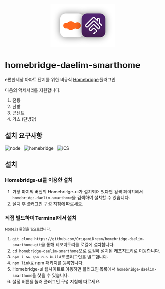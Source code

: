 <p align="center">
  <img alt="logo" src="https://github.com/OrigamiDream/homebridge-daelim-smarthome/blob/master/branding/smarthome+homebridge.png?raw=true" height="140px">
</p>

# homebridge-daelim-smarthome

e편한세상 아파트 단지를 위한 비공식 [Homebridge](https://github.com/homebridge/homebridge) 플러그인

다음의 액세서리를 지원합니다.
1. 전등
2. 난방
3. 콘센트
4. 가스 (단방향)

## 설치 요구사항

<img alt="node" src="https://img.shields.io/badge/node-%3E%3D10.17-brightgreen"> &nbsp;
<img alt="homebridge" src="https://img.shields.io/badge/homebridge-%3E%3D1.0.0-brightgreen"> &nbsp;
<img alt="iOS" src="https://img.shields.io/badge/iOS-%3E%3D12.0.0-brightgreen">

## 설치

### Homebridge-ui를 이용한 설치

1. 가장 마지막 버전의 Homebridge-ui가 설치되어 있다면 검색 페이지에서 `homebridge-daelim-smarthome`을 검색하여 설치할 수 있습니다.
2. 설치 후 플러그인 구성 지침에 따르세요.

### 직접 빌드하여 Terminal에서 설치

<small>Node.js 환경을 필요로합니다.</small>

1. `git clone https://github.com/OrigamiDream/homebridge-daelim-smarthome.git`을 통해 레포지토리를 로컬에 설치합니다.
2. `cd homebridge-daelim-smarthome`으로 로컬에 설치된 레포지토리로 이동합니다.
3. `npm i && npm run build`로 플러그인을 빌드합니다.
4. `npm link`로 npm 패키지를 등록합니다.
5. Homebridge-ui 웹사이트로 이동하면 플러그인 목록에서 `homebridge-daelim-smarthome`을 찾을 수 있습니다.
6. 설정 버튼을 눌러 플러그인 구성 지침에 따르세요.